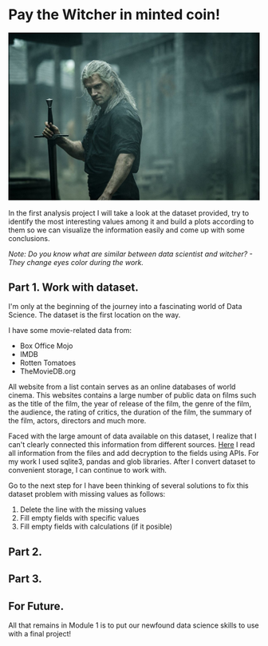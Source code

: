 # Pay the Witcher in minted coin!

![](images/Witcher.jpg)

  In the first analysis project I will take a look at the dataset provided, try to identify the most interesting values among it and build a plots according to them so we can visualize the information easily and come up with some conclusions.

_Note: Do you know what are similar between data scientist and witcher? - They change eyes color during the work._

## Part 1. Work with dataset.
I'm only at the beginning of the journey into a fascinating world of Data Science. The dataset is the first location on the way.
  
  I have some movie-related data from:
* Box Office Mojo
* IMDB
* Rotten Tomatoes
* TheMovieDB.org
  
All website from a list contain serves as an online databases of world cinema. This websites contains a large number of public data on films such as the title of the film, the year of release of the film, the genre of the film, the audience, the rating of critics, the duration of the film, the summary of the film, actors, directors and much more.
  
Faced with the large amount of data available on this dataset, I realize that I can't clearly connected this information from different sources. [Here]() I read all information from the files and add decryption to the fields using APIs. For my work I used sqlite3, pandas and glob libraries. After I convert dataset to convenient storage, I can continue to work with.
  
Go to the next step for I have been thinking of several solutions to fix this dataset problem with missing values as follows:
1. Delete the line with the missing values
2. Fill empty fields with specific values
3. Fill empty fields with calculations (if it posible)

## Part 2.
## Part 3.
## For Future.

All that remains in Module 1 is to put our newfound data science skills to use with a final project! 
